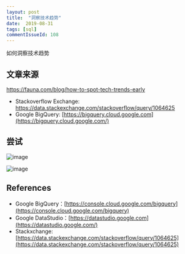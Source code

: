 ```yaml
---
layout: post
title:  "洞察技术趋势"
date:  2019-08-31
tags: [sql]
commentIssueId: 108
---
```




如何洞察技术趋势



## 文章来源

https://fauna.com/blog/how-to-spot-tech-trends-early

* Stackoverflow Exchange: https://data.stackexchange.com/stackoverflow/query/1064625
* Google BigQuery: [https://bigquery.cloud.google.com](https://bigquery.cloud.google.com/)



## 尝试

![image](https://user-images.githubusercontent.com/7157346/64058318-ba934200-cbdb-11e9-84c5-c48fa8f2b831.png)



![image](https://user-images.githubusercontent.com/7157346/64058320-c1ba5000-cbdb-11e9-9d7d-d6028419cdbe.png)





## References

* Google BigQuery：[https://console.cloud.google.com/bigquery](https://console.cloud.google.com/bigquery)
* Google DataStudio：[https://datastudio.google.com](https://datastudio.google.com/)
* Stackxchange: [https://data.stackexchange.com/stackoverflow/query/1064625](https://data.stackexchange.com/stackoverflow/query/1064625)